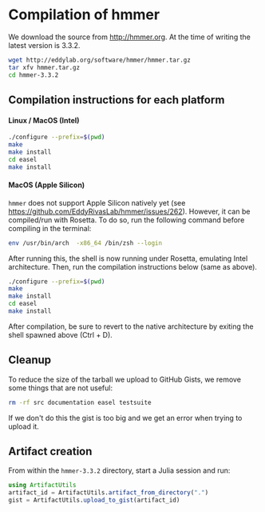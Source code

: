 # Compilation of hmmer

We download the source from http://hmmer.org. At the time of writing the latest version is 3.3.2.

```bash
wget http://eddylab.org/software/hmmer/hmmer.tar.gz
tar xfv hmmer.tar.gz
cd hmmer-3.3.2
```

## Compilation instructions for each platform

#### Linux / MacOS (Intel)

```bash
./configure --prefix=$(pwd)
make
make install
cd easel
make install
```

#### MacOS (Apple Silicon)

`hmmer` does not support Apple Silicon natively yet (see https://github.com/EddyRivasLab/hmmer/issues/262). However, it can be compiled/run with Rosetta. To do so, run the following command before compiling in the terminal:

```bash
env /usr/bin/arch  -x86_64 /bin/zsh --login
```

After running this, the shell is now running under Rosetta, emulating Intel architecture. Then, run the compilation instructions below (same as above).

```bash
./configure --prefix=$(pwd)
make
make install
cd easel
make install
```

After compilation, be sure to revert to the native architecture by exiting the shell spawned above (Ctrl + D).

## Cleanup

To reduce the size of the tarball we upload to GitHub Gists, we remove some things that are not useful:

```bash
rm -rf src documentation easel testsuite
```

If we don't do this the gist is too big and we get an error when trying to upload it.

## Artifact creation

From within the `hmmer-3.3.2` directory, start a Julia session and run:

```julia
using ArtifactUtils
artifact_id = ArtifactUtils.artifact_from_directory(".")
gist = ArtifactUtils.upload_to_gist(artifact_id)
```